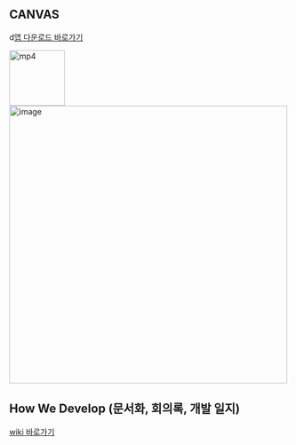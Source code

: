 ## CANVAS
d[앱 다운로드 바로가기](https://apps.apple.com/kr/app/canvas-캔버스-위젯/id1596669616)
<p float"left>
  <img width="100" alt="mp4" src="https://user-images.githubusercontent.com/20364535/145716292-bc98cedc-fcc6-4415-b95b-9ada12de8766.mp4">
  <img width="500" alt="image" src="https://user-images.githubusercontent.com/20364535/144492085-9ea03776-bd13-41e3-8541-394f773ef2b0.png">
</p>

## How We Develop (문서화, 회의록, 개발 일지)
   
[wiki 바로가기](https://github.com/hasen-sprung/iOS-EmoRec/wiki)
